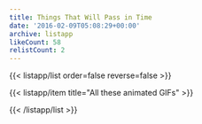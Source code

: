 ```yaml
---
title: Things That Will Pass in Time
date: '2016-02-09T05:08:29+00:00'
archive: listapp
likeCount: 58
relistCount: 2
---
```



{{< listapp/list order=false reverse=false >}}

   {{< listapp/item title="All these animated GIFs" >}}

{{< /listapp/list >}}
